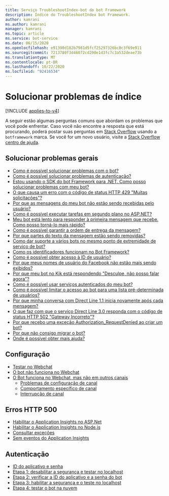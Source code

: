 ```yaml
---
title: Serviço TroubleshootIndex-bot do bot Framework
description: Índice do TroubleshootIndex bot Framework.
author: kamrani
ms.author: kamrani
manager: kamrani
ms.topic: article
ms.service: bot-service
ms.date: 06/15/2020
ms.openlocfilehash: e91390d182b7981d5fcf25297326bc8c3f69e911
ms.sourcegitcommit: 7213780f3d46072cd290e1d3fc7c3a532deae73b
ms.translationtype: MT
ms.contentlocale: pt-BR
ms.lasthandoff: 10/22/2020
ms.locfileid: "92416534"
---
```

# <a name="troubleshoot-index"></a>Solucionar problemas de índice

[!INCLUDE [applies-to-v4](includes/applies-to-v4-current.md)]

<!-- Attention writers!! When you create a new FAQ, please add the related link to the proper section below. -->

A seguir estão algumas perguntas comuns que abordam os problemas que você pode enfrentar.
Caso você não encontre a resposta que está procurando, poderá postar suas perguntas em [Stack Overflow](https://stackoverflow.com/questions/tagged/botframework) usando a `botframework` marca. Se você for um novo usuário, visite a [Stack Overflow centro de ajuda](https://stackoverflow.com/help/how-to-ask).

## <a name="troubleshoot-general"></a>Solucionar problemas gerais

- [Como é possível solucionar problemas com o bot?](bot-service-troubleshoot-general-problems.md#how-can-i-troubleshoot-issues-with-my-bot)
- [Como é possível solucionar problemas de autenticação?](bot-service-troubleshoot-general-problems.md#how-can-i-troubleshoot-authentication-issues)
- [Estou usando o SDK do bot Framework para .NET. Como posso solucionar problemas com meu bot?](bot-service-troubleshoot-general-problems.md#im-using-the-bot-framework-sdk-for-net-how-can-i-troubleshoot-issues-with-my-bot)
- [O que causa um erro com o código de status HTTP 429 "Muitas solicitações"?](bot-service-troubleshoot-general-problems.md#what-causes-an-error-with-http-status-code-429-too-many-requests)
- [Por que as mensagens do meu bot não estão sendo recebidas pelo usuário?](bot-service-troubleshoot-general-problems.md#why-arent-my-bot-messages-getting-received-by-the-user)
- [Como é possível executar tarefas em segundo plano no ASP.NET?](bot-service-troubleshoot-general-problems.md#how-can-i-run-background-tasks-in-aspnet)
- [Meu bot está lento para responder à primeira mensagem que recebe. Como posso torná-lo mais rápido?](bot-service-troubleshoot-general-problems.md#my-bot-is-slow-to-respond-to-the-first-message-it-receives-how-can-i-make-it-faster)
- [Como é possível garantir a ordem de entrega da mensagem?](bot-service-troubleshoot-general-problems.md#how-can-i-guarantee-message-delivery-order)
- [Por que partes do texto da mensagem estão sendo removidas?](bot-service-troubleshoot-general-problems.md#why-are-parts-of-my-message-text-being-dropped)
- [Como dar suporte a vários bots no mesmo ponto de extremidade de serviço de bot?](bot-service-troubleshoot-general-problems.md#how-can-i-support-multiple-bots-at-the-same-bot-service-endpoint)
- [Como os identificadores funcionam no Bot Framework?](bot-service-troubleshoot-general-problems.md#how-do-identifiers-work-in-the-bot-framework)
- [Como é possível obter acesso à ID de usuário?](bot-service-troubleshoot-general-problems.md#how-can-i-get-access-to-the-user-id)
- [Por que meus nomes de usuário do Facebook não estão mais sendo exibidos?](bot-service-troubleshoot-general-problems.md#why-are-my-facebook-user-names-not-showing-anymore)
- [Por que meu bot no Kik está respondendo "Desculpe, não posso falar agora"?](bot-service-troubleshoot-general-problems.md#why-is-my-kik-bot-replying-im-sorry-i-cant-talk-right-now)
- [Como é possível usar serviços autenticados do meu bot?](bot-service-troubleshoot-general-problems.md#how-can-i-use-authenticated-services-from-my-bot)
- [Como é possível limitar o acesso ao bot para uma lista pré-determinada de usuários?](bot-service-troubleshoot-general-problems.md#how-can-i-limit-access-to-my-bot-to-a-pre-determined-list-of-users)
- [Por que minha conversa com Direct Line 1.1 inicia novamente após cada mensagem?](bot-service-troubleshoot-general-problems.md#why-does-my-direct-line-11-conversation-start-over-after-every-message)
- [O que faz com que o serviço Direct Line 3.0 responda com o código de status HTTP 502 "Gateway Incorreto"?](bot-service-troubleshoot-general-problems.md#what-causes-the-direct-line-30-service-to-respond-with-http-status-code-502-bad-gateway)
- [Por que recebo uma exceção Authorization_RequestDenied ao criar um bot?](bot-service-troubleshoot-general-problems.md#why-do-i-get-an-authorization_requestdenied-exception-when-creating-a-bot)
- [Por que não consigo migrar o bot?](bot-service-troubleshoot-general-problems.md#why-cant-i-migrate-my-bot)
- [Onde é possível obter mais ajuda?](bot-service-troubleshoot-general-problems.md#where-can-i-get-more-help)

## <a name="configuration"></a>Configuração

- [Testar no Webchat](bot-service-troubleshoot-bot-configuration.md#test-in-web-chat)
- [O bot não funciona no Webchat](bot-service-troubleshoot-bot-configuration.md#bot-does-not-work-in-web-chat)
- [O Bot funciona no Webchat, mas não em outros canais](bot-service-troubleshoot-bot-configuration.md#bot-works-in-web-chat-but-not-in-other-channels)
    - [Problemas de configuração de canal](bot-service-troubleshoot-bot-configuration.md#channel-configuration-issues)
    - [Comportamento específico de canal](bot-service-troubleshoot-bot-configuration.md#channel-specific-behavior)
    - [Interrupção de canal](bot-service-troubleshoot-bot-configuration.md#channel-outage)

## <a name="http-500-errors"></a>Erros HTTP 500

- [Habilitar o Application Insights no ASP.Net](bot-service-troubleshoot-500-errors.md#enable-application-insights-on-aspnet)
- [Habilitar o Application Insights no Node.js](bot-service-troubleshoot-500-errors.md#enable-application-insights-on-nodejs)
- [Consultar exceções](bot-service-troubleshoot-500-errors.md#query-for-exceptions)
- [Sem eventos do Application Insights](bot-service-troubleshoot-500-errors.md#no-application-insights-events)

## <a name="authentication"></a>Autenticação

- [ID do aplicativo e senha](bot-service-troubleshoot-authentication-problems.md#app-id-and-password)
- [Etapa 1: desabilitar a segurança e testar no localhost](bot-service-troubleshoot-authentication-problems.md#step-1-disable-security-and-test-on-localhost)
- [Etapa 2: verificar a ID do aplicativo e a senha do bot](bot-service-troubleshoot-authentication-problems.md#step-2)
- [Etapa 3: habilitar a segurança e o teste no localhost](bot-service-troubleshoot-authentication-problems.md#step-3-enable-security-and-test-on-localhost-)
- [Etapa 4: testar o bot na nuvem](bot-service-troubleshoot-authentication-problems.md#step-4-test-your-bot-in-the-cloud)
